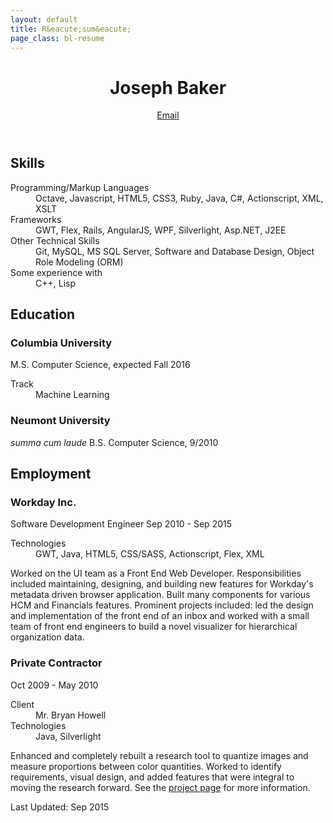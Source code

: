 ```yaml
---
layout: default
title: R&eacute;sum&eacute;
page_class: bl-resume
---
```


<header>
  <h1>Joseph Baker</h1>
  <a id="email" class="bl-contact" user="joseph" href="/contact/joseph/josephbaker/net"></a>
  <a class="bl-email" href="/" data-email="MVvjjMGyA2bygrben99wGhJ9VSaY/bTEgenDoXsa8ZrCpwl7OBYYdpn8AnY=">Email</a>
</header>

<h2>Skills</h2>
<section>
<dl class="bl-skills">
  <dt>Programming/Markup Languages</dt>
  <dd>Octave, Javascript, HTML5, CSS3, Ruby, Java, C#, Actionscript, XML, XSLT</dd>
  <dt>Frameworks</dt>
  <dd>GWT, Flex, Rails, AngularJS, WPF, Silverlight, Asp.NET, J2EE</dd>
  <dt>Other Technical Skills</dt>
  <dd>Git, MySQL, MS SQL Server, Software and Database Design, Object Role Modeling (ORM)</dd>
  <dt>Some experience with</dt>
  <dd>C++, Lisp</dd>
</dl>
</section>

<h2>Education</h2>
<section>
<h3>Columbia University</h3>
<span class="bl-info bl-info-degree">M.S. Computer Science, expected Fall 2016</span>
<dl>
  <dt>Track</dt>
  <dd>Machine Learning</dd>
</dl>
<h3>Neumont University</h3>
<em>summa cum laude</em>
<span class="bl-info bl-info-degree">B.S. Computer Science, 9/2010</span>
</section>

<h2>Employment</h2>
<section>
<h3>Workday Inc.</h3>
<span>Software Development Engineer</span>
<span class="bl-info bl-info-job_date">Sep 2010 - Sep 2015</span>
<dl>
  <dt>Technologies</dt>
  <dd>GWT, Java, HTML5, CSS/SASS, Actionscript, Flex, XML</dd>
</dl>
<p>Worked on the UI team as a Front End Web Developer. Responsibilities included maintaining, designing, and building new features for Workday's metadata driven browser application. Built many components for various HCM and Financials features. Prominent projects included: led the design and implementation of the front end of an inbox and worked with a small team of front end engineers to build a novel visualizer for hierarchical organization data.</p>
<h3>Private Contractor</h3>
<span class="bl-info bl-info-job_date">Oct 2009 - May 2010</span>
<dl>
  <dt>Client</dt>
  <dd>Mr. Bryan Howell</dd>  
  <dt>Technologies</dt>
  <dd>Java, Silverlight</dd>
</dl>
<p>Enhanced and completely rebuilt a research tool to quantize images and measure proportions between color quantities. Worked to identify requirements, visual design, and added features that were integral to moving the research forward. <span class="bl-web_only">See the <a href="/pages/projects/color_proportion.html">project page</a> for more information.</span></p>
</section>

<footer><date class="bl-info" pubdate="09-2015">Last Updated: Sep 2015</date></footer>
